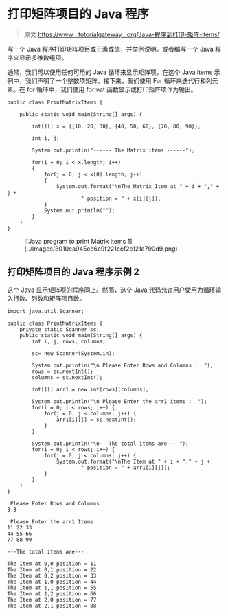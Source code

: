 # 打印矩阵项目的 Java 程序

> 原文:[https://www . tutorialgateway . org/Java-程序到打印-矩阵-items/](https://www.tutorialgateway.org/java-program-to-print-matrix-items/)

写一个 Java 程序打印矩阵项目或元素或值，并举例说明。或者编写一个 Java 程序来显示多维数组项。

通常，我们可以使用任何可用的 Java 循环来显示矩阵项。在这个 Java items 示例中，我们声明了一个整数项矩阵。接下来，我们使用 For 循环来迭代行和列元素。在 for 循环中，我们使用 format 函数显示或打印矩阵项作为输出。

```
public class PrintMatrixItems {

	public static void main(String[] args) {

		int[][] x = {{10, 20, 30}, {40, 50, 60}, {70, 80, 90}};

		int i, j;

		System.out.println("------ The Matrix items ------");

		for(i = 0; i < x.length; i++)
		{
			for(j = 0; j < x[0].length; j++)
			{
				System.out.format("\nThe Matrix Item at " + i + "," + j +
						" position = " + x[i][j]);
			}
			System.out.println("");
		}
	}
}
```

<figure class="wp-block-image size-large">![Java program to print Matrix items 1](../Images/3010ca945ec6e9f221cef2c121a790d9.png)</figure>

## 打印矩阵项目的 Java 程序示例 2

这个 [Java](https://www.tutorialgateway.org/java-tutorial/) 显示矩阵项的程序同上。然而，这个 [Java 代码](https://www.tutorialgateway.org/learn-java-programs/)允许用户使用[为循环](https://www.tutorialgateway.org/java-for-loop/)输入行数、列数和矩阵项目数。

```
import java.util.Scanner;

public class PrintMatrixItems {
	private static Scanner sc;
	public static void main(String[] args) {
		int i, j, rows, columns;

		sc= new Scanner(System.in);

		System.out.println("\n Please Enter Rows and Columns :  ");
		rows = sc.nextInt();
		columns = sc.nextInt();

		int[][] arr1 = new int[rows][columns];

		System.out.println("\n Please Enter the arr1 items :  ");
		for(i = 0; i < rows; i++) {
			for(j = 0; j < columns; j++) {
				arr1[i][j] = sc.nextInt();
			}		
		}

		System.out.println("\n---The total items are--- ");
		for(i = 0; i < rows; i++) {
			for(j = 0; j < columns; j++) {
				System.out.format("\nThe Item at " + i + "," + j +
						" position = " + arr1[i][j]);
			}
		}
	}
}
```

```
 Please Enter Rows and Columns :  
3 3

 Please Enter the arr1 Items :  
11 22 33
44 55 66
77 88 99

---The total items are--- 

The Item at 0,0 position = 11
The Item at 0,1 position = 22
The Item at 0,2 position = 33
The Item at 1,0 position = 44
The Item at 1,1 position = 55
The Item at 1,2 position = 66
The Item at 2,0 position = 77
The Item at 2,1 position = 88
```
